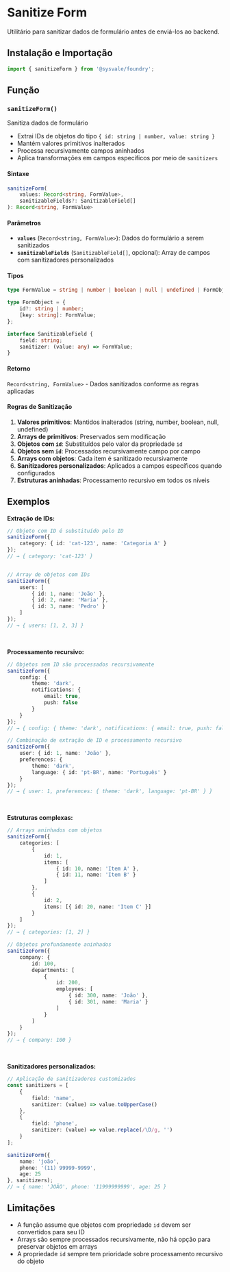 # Sanitize Form

Utilitário para sanitizar dados de formulário antes de enviá-los ao backend.


## Instalação e Importação

```typescript
import { sanitizeForm } from '@sysvale/foundry';
```

## Função

### `sanitizeForm()`

Sanitiza dados de formulário
- Extrai IDs de objetos do tipo `{ id: string | number, value: string }`
- Mantém valores primitivos inalterados
- Processa recursivamente campos aninhados
- Aplica transformações em campos específicos por meio de `sanitizers`

#### Sintaxe

```typescript
sanitizeForm(
	values: Record<string, FormValue>,
	sanitizableFields?: SanitizableField[]
): Record<string, FormValue>
```

#### Parâmetros

- **`values`** (`Record<string, FormValue>`): Dados do formulário a serem sanitizados
- **`sanitizableFields`** (`SanitizableField[]`, opcional): Array de campos com sanitizadores personalizados

#### Tipos

```typescript
type FormValue = string | number | boolean | null | undefined | FormObject | FormValue[];

type FormObject = {
	id?: string | number;
	[key: string]: FormValue;
};

interface SanitizableField {
	field: string;
	sanitizer: (value: any) => FormValue;
}
```

#### Retorno

`Record<string, FormValue>` - Dados sanitizados conforme as regras aplicadas

#### Regras de Sanitização

1. **Valores primitivos**: Mantidos inalterados (string, number, boolean, null, undefined)
2. **Arrays de primitivos**: Preservados sem modificação
3. **Objetos com `id`**: Substituídos pelo valor da propriedade `id`
4. **Objetos sem `id`**: Processados recursivamente campo por campo
5. **Arrays com objetos**: Cada item é sanitizado recursivamente
6. **Sanitizadores personalizados**: Aplicados a campos específicos quando configurados
7. **Estruturas aninhadas**: Processamento recursivo em todos os níveis

## Exemplos

**Extração de IDs:**

```typescript
// Objeto com ID é substituído pelo ID
sanitizeForm({
	category: { id: 'cat-123', name: 'Categoria A' }
});
// → { category: 'cat-123' }


// Array de objetos com IDs
sanitizeForm({
	users: [
		{ id: 1, name: 'João' },
		{ id: 2, name: 'Maria' },
		{ id: 3, name: 'Pedro' }
	]
});
// → { users: [1, 2, 3] }
```

<br >

**Processamento recursivo:**

```typescript
// Objetos sem ID são processados recursivamente
sanitizeForm({
	config: {
		theme: 'dark',
		notifications: {
			email: true,
			push: false
		}
	}
});
// → { config: { theme: 'dark', notifications: { email: true, push: false } } }

// Combinação de extração de ID e processamento recursivo
sanitizeForm({
	user: { id: 1, name: 'João' },
	preferences: {
		theme: 'dark',
		language: { id: 'pt-BR', name: 'Português' }
	}
});
// → { user: 1, preferences: { theme: 'dark', language: 'pt-BR' } }
```

<br >

**Estruturas complexas:**

```typescript
// Arrays aninhados com objetos
sanitizeForm({
	categories: [
		{
			id: 1,
			items: [
				{ id: 10, name: 'Item A' },
				{ id: 11, name: 'Item B' }
			]
		},
		{
			id: 2,
			items: [{ id: 20, name: 'Item C' }]
		}
	]
});
// → { categories: [1, 2] }

// Objetos profundamente aninhados
sanitizeForm({
	company: {
		id: 100,
		departments: [
			{
				id: 200,
				employees: [
					{ id: 300, name: 'João' },
					{ id: 301, name: 'Maria' }
				]
			}
		]
	}
});
// → { company: 100 }
```

<br >

**Sanitizadores personalizados:**

```typescript
// Aplicação de sanitizadores customizados
const sanitizers = [
	{
		field: 'name',
		sanitizer: (value) => value.toUpperCase()
	},
	{
		field: 'phone',
		sanitizer: (value) => value.replace(/\D/g, '')
	}
];

sanitizeForm({
	name: 'joão',
	phone: '(11) 99999-9999',
	age: 25
}, sanitizers);
// → { name: 'JOÃO', phone: '11999999999', age: 25 }
```

## Limitações

- A função assume que objetos com propriedade `id` devem ser convertidos para seu ID
- Arrays são sempre processados recursivamente, não há opção para preservar objetos em arrays
- A propriedade `id` sempre tem prioridade sobre processamento recursivo do objeto